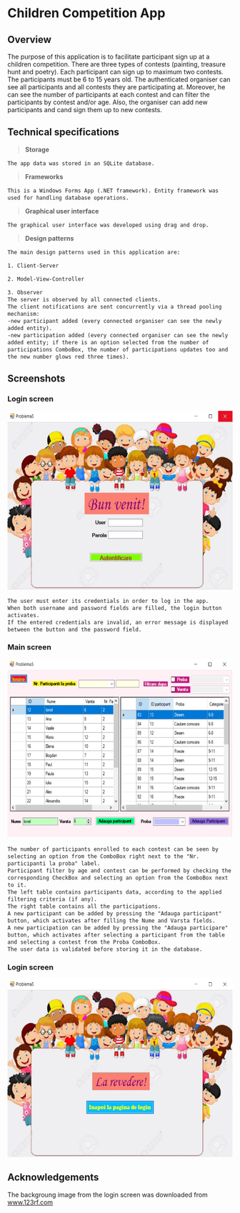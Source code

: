 # Children Competition App

## Overview
The purpose of this application is to facilitate participant sign up at a children competition. There are three types of contests (painting, treasure hunt and poetry). Each participant can sign up to maximum two contests. The participants must be 6 to 15 years old. The authenticated organiser can see all participants and all contests they are participating at. Moreover, he can see the number of participants at each contest and can filter the participants by contest and/or age. Also, the organiser can add new participants and cand sign them up to new contests.

## Technical specifications
>**Storage**
```
The app data was stored in an SQLite database.
```
>**Frameworks**
```
This is a Windows Forms App (.NET framework). Entity framework was used for handling database operations.

```
>**Graphical user interface**
```
The graphical user interface was developed using drag and drop.
```
>**Design patterns**
```
The main design patterns used in this application are:
```
```
1. Client-Server
```

```
2. Model-View-Controller
```
```
3. Observer
The server is observed by all connected clients. 
The client notifications are sent concurrently via a thread pooling mechanism:
-new participant added (every connected organiser can see the newly added entity).
-new participation added (every connected organiser can see the newly added entity; if there is an option selected from the number of participations ComboBox, the number of participations updates too and the new number glows red three times).
```

## Screenshots

### Login screen

<img src="screenshots/login_screen.jpg" width="600" height="400">

```
The user must enter its credentials in order to log in the app.
When both username and password fields are filled, the login button activates.
If the entered credentials are invalid, an error message is displayed between the button and the password field.
```

### Main screen

<img src="screenshots/main_screen.jpg" width="600" height="400">

```
The number of participants enrolled to each contest can be seen by selecting an option from the ComboBox right next to the "Nr. participanti la proba" label.
Participant filter by age and contest can be performed by checking the corresponding CheckBox and selecting an option from the ComboBox next to it.
The left table contains participants data, according to the applied filtering criteria (if any).
The right table contains all the participations.
A new participant can be added by pressing the "Adauga participant" button, which activates after filling the Nume and Varsta fields.
A new participation can be added by pressing the "Adauga participare" button, which activates after selecting a participant from the table and selecting a contest from the Proba ComboBox.
The user data is validated before storing it in the database.
```

### Login screen

<img src="screenshots/logout_screen.jpg" width="600" height="400">

## Acknowledgements
The backgroung image from the login screen was downloaded from www.123rf.com

